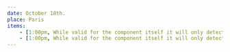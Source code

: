```yaml
---
date: October 18th.
place: Paris
items: 
    - [1:00pm, While valid for the component itself it will only detect scrolling inside the component. If you want to detect the whole page scroll you need to use window.addEventListener. See other answers]
    - [1:00pm, While valid for the component itself it will only detect scrolling inside the component. If you want to detect the whole page scroll you need to use window.addEventListener. See other answers]
---
```

